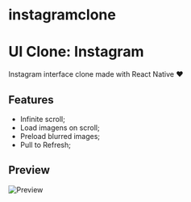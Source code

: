 # instagramclone

# UI Clone: Instagram

Instagram interface clone made with React Native ❤️

## Features

- Infinite scroll;
- Load imagens on scroll;
- Preload blurred images;
- Pull to Refresh;

## Preview

<a href="https://github.com/rocketseat-content/youtube-ui-clone-instagram-feed/raw/master/preview.gif" ></a>
![Preview](preview.gif)
